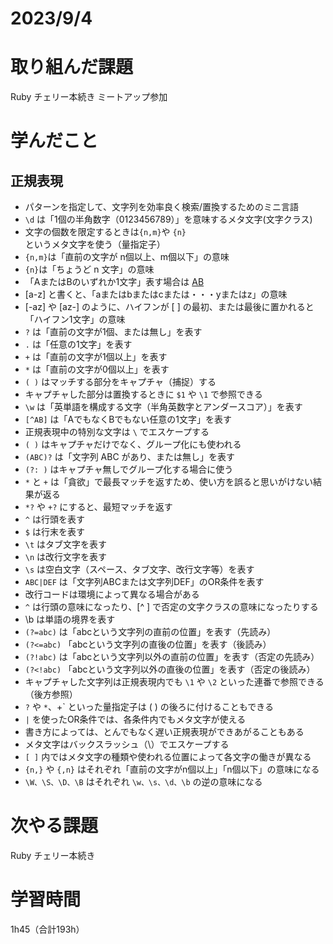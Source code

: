 # 2023/9/4
# 取り組んだ課題
Ruby チェリー本続き
ミートアップ参加

# 学んだこと
## 正規表現
* パターンを指定して、文字列を効率良く検索/置換するためのミニ言語
* `\d` は「1個の半角数字（0123456789）」を意味するメタ文字(文字クラス)
* 文字の個数を限定するときは`{n,m}`や `{n}` というメタ文字を使う（量指定子）
* `{n,m}`は「直前の文字が n個以上、m個以下」の意味
* `{n}`は「ちょうど n 文字」の意味
* 「AまたはBのいずれか1文字」表す場合は [AB](文字クラス)
* [a-z] と書くと、「aまたはbまたはcまたは・・・yまたはz」の意味
* [-az] や [az-] のように、ハイフンが [ ] の最初、または最後に置かれると「ハイフン1文字」の意味
* `?` は「直前の文字が1個、または無し」を表す
* `.` は「任意の1文字」を表す
* `+` は「直前の文字が1個以上」を表す
* `*` は「直前の文字が0個以上」を表す
* `( )` はマッチする部分をキャプチャ（捕捉）する
* キャプチャした部分は置換するときに `$1` や `\1` で参照できる
* `\w` は「英単語を構成する文字（半角英数字とアンダースコア）」を表す
* `[^AB]` は「AでもなくBでもない任意の1文字」を表す
* 正規表現中の特別な文字は `\` でエスケープする
* `( )` はキャプチャだけでなく、グループ化にも使われる
* `(ABC)?` は「文字列 ABC があり、または無し」を表す
* `(?: )` はキャプチャ無しでグループ化する場合に使う
* `*` と `+` は「貪欲」で最長マッチを返すため、使い方を誤ると思いがけない結果が返る
* `*?` や `+?` にすると、最短マッチを返す
* `^` は行頭を表す
* `$` は行末を表す
* `\t` はタブ文字を表す
* `\n` は改行文字を表す
* `\s` は空白文字（スペース、タブ文字、改行文字等）を表す
* `ABC|DEF` は「文字列ABCまたは文字列DEF」のOR条件を表す
* 改行コードは環境によって異なる場合がある
* `^` は行頭の意味になったり、[^ ] で否定の文字クラスの意味になったりする
* \b は単語の境界を表す
* `(?=abc)` は「abcという文字列の直前の位置」を表す（先読み）
* `(?<=abc)` 「abcという文字列の直後の位置」を表す（後読み）
* `(?!abc)` は「abcという文字列以外の直前の位置」を表す（否定の先読み）
* `(?<!abc)` 「abcという文字列以外の直後の位置」を表す（否定の後読み）
* キャプチャした文字列は正規表現内でも `\1` や `\2` といった連番で参照できる（後方参照）
* `?` や `*`、+` といった量指定子は ( ) の後ろに付けることもできる
* `|` を使ったOR条件では、各条件内でもメタ文字が使える
* 書き方によっては、とんでもなく遅い正規表現ができあがることもある
* メタ文字はバックスラッシュ（\）でエスケープする
* `[ ]` 内ではメタ文字の種類や使われる位置によって各文字の働きが異なる
* `{n,}` や `{,n}` はそれぞれ「直前の文字がn個以上」「n個以下」の意味になる
* `\W、\S、\D、\B` はそれぞれ `\w、\s、\d、\b` の逆の意味になる

# 次やる課題
Ruby チェリー本続き


# 学習時間
1h45（合計193h）

